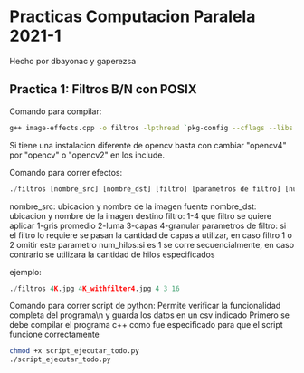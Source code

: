 # Practicas Computacion Paralela 2021-1

Hecho por dbayonac y gaperezsa

## Practica 1: Filtros B/N con POSIX

Comando para compilar:
```bash
g++ image-effects.cpp -o filtros -lpthread `pkg-config --cflags --libs opencv4`
```
Si tiene una instalacion diferente de opencv basta con cambiar "opencv4" por "opencv" o "opencv2" en los include.

Comando para correr efectos:
```python
./filtros [nombre_src] [nombre_dst] [filtro] [parametros de filtro] [num_hilos]
```
nombre_src: ubicacion y nombre de la imagen fuente
nombre_dst: ubicacion y nombre de la imagen destino
filtro: 1-4 que filtro se quiere aplicar 1-gris promedio 2-luma 3-capas 4-granular
parametros de filtro: si el filtro lo requiere se pasan la cantidad de capas a utilizar, en caso filtro 1 o 2 omitir este parametro
num_hilos:si es 1 se corre secuencialmente, en caso contrario se utilizara la cantidad de hilos especificados

ejemplo: 
```python
./filtros 4K.jpg 4K_withfilter4.jpg 4 3 16
```

Comando para correr script de python:
Permite verificar la funcionalidad completa del programa\n
y guarda los datos en un csv indicado
Primero se debe compilar el programa c++ como fue especificado para que el script funcione correctamente

```bash
chmod +x script_ejecutar_todo.py
./script_ejecutar_todo.py
```
